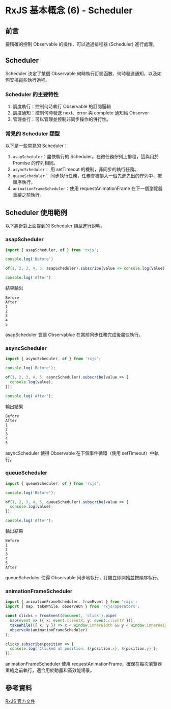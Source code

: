 # RxJS 基本概念 (6) - Scheduler

## 前言
要精確的控制 Observable 的操作，可以透過排程器 (Scheduler) 進行處理。

## Scheduler
Scheduler 決定了某個 Observable 何時執行訂閱函數、何時發送通知，以及如何安排這些執行過程。

### Scheduler 的主要特性
1. 調度執行：控制何時執行 Observable 的訂閱邏輯
2. 調度通知：控制何時發送 next、error 與 complete 通知給 Observer
3. 管理並行：可以管理並控制非同步操作的併行性。

### 常見的 Scheduler 類型
以下是一些常見的 Scheduler：
1. `asapScheduler`：盡快執行的 Scheduler。在微任務佇列上排程，這與用於 Promise 的佇列相同。
2. `asyncScheduler`： 用 setTimeout 的機制，非同步的執行任務。
3. `queueScheduler`： 同步執行任務，任務會被排入一個先進先出的佇列中，按順序執行。
4. `animationFrameScheduler`：使用 requestAnimationFrame 在下一個瀏覽器重繪之前執行。

## Scheduler 使用範例
以下將針對上面提到的 Scheduler 類型進行說明。

### asapScheduler
```js
import { asapScheduler, of } from 'rxjs';

console.log('Before')

of(1, 2, 3, 4, 5, asapScheduler).subscribe(value => console.log(value));

console.log('After')

```

結果輸出

```
Before
After
1
2
3
4
5
```

asapScheduler 會讓 Observablue 在當前同步任務完成後盡快執行。


### asyncScheduler
```js
import { asyncScheduler, of } from 'rxjs';

console.log('Before');

of(1, 2, 3, 4, 5, asyncScheduler).subscribe(value => {
  console.log(value);
});

console.log('After');
```
輸出結果
```
Before
After
1
2
3
4
5
```
asyncScheduler 使得 Observable 在下個事件循環（使用 setTimeout）中執行。

### queueScheduler
```js
import { queueScheduler, of } from 'rxjs';

console.log('Before');

of(1, 2, 3, 4, 5, queueScheduler).subscribe(value => {
  console.log(value);
});

console.log('After');
```

輸出結果
```
Before
1
2
3
4
5
After
```

queueScheduler 使得 Observable 同步地執行，訂閱立即開始並按順序執行。

### animationFrameScheduler
```js
import { animationFrameScheduler, fromEvent } from 'rxjs';
import { map, takeWhile, observeOn } from 'rxjs/operators';

const clicks = fromEvent(document, 'click').pipe(
  map(event => ({ x: event.clientX, y: event.clientY })),
  takeWhile(({ x, y }) => x < window.innerWidth && y < window.innerHeight),
  observeOn(animationFrameScheduler)
);

clicks.subscribe(position => {
  console.log(`Clicked at position: ${position.x}, ${position.y}`);
});
```

animationFrameScheduler 使用 requestAnimationFrame，確保在每次瀏覽器重繪之前執行，適合用於動畫和高效能場景。

## 參考資料
[RxJS 官方文件](https://rxjs.dev/guide/overview)
